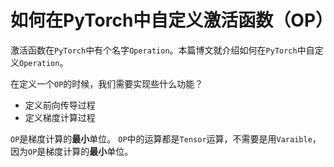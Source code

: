 # 如何在PyTorch中自定义激活函数（OP）

激活函数在`PyTorch`中有个名字`Operation`。本篇博文就介绍如何在`PyTorch`中自定义`Operation`。

在定义一个`OP`的时候，我们需要实现些什么功能？
- 定义前向传导过程
- 定义梯度计算过程

`OP`是梯度计算的**最小**单位。
`OP`中的运算都是`Tensor`运算，不需要是用`Varaible`，因为`OP`是梯度计算的**最小**单位。
